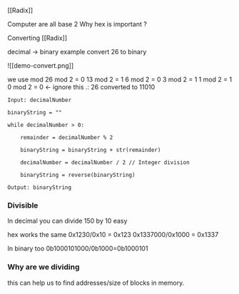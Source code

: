[[Radix]]

Computer are all base 2
Why hex is important ?

Converting [[Radix]]

decimal -> binary
example convert 26 to binary

![[demo-convert.png]]

we use mod
26 mod 2 = 0 
13 mod 2 = 1
6 mod 2 = 0
3 mod 2 = 1
1 mod 2 = 1 
0 mod 2 = 0 <- ignore this
.: 26 converted to 11010

```pseudo
Input: decimalNumber

binaryString = ""

while decimalNumber > 0:

	remainder = decimalNumber % 2

	binaryString = binaryString + str(remainder)

	decimalNumber = decimalNumber / 2 // Integer division

	binaryString = reverse(binaryString)

Output: binaryString
```

### Divisible

In decimal you can divide 150 by 10 easy

hex works the same
0x1230/0x10 =  0x123
0x1337000/0x1000 = 0x1337

In binary too
0b1000101000/0b1000=0b1000101

### Why are we dividing

this can help us to find addresses/size of blocks in memory.


  